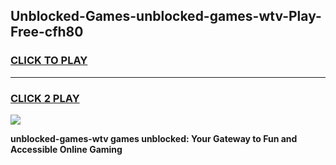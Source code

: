 
## Unblocked-Games-unblocked-games-wtv-Play-Free-cfh80
<h3>
<a href="https://premium76.site?title=unblocked-games-wtv&ref=21A">CLICK TO PLAY</a></h3>
<hr>

<h3>
<a href="https://premium76.site?title=unblocked-games-wtv&ref=21A">CLICK 2 PLAY</a>
  
</h3>

<a href="https://premium76.site?title=unblocked-games-wtv&ref=21A"><img src="https://clearcache.store/games.png"></a>


**unblocked-games-wtv games unblocked: Your Gateway to Fun and Accessible Online Gaming**
